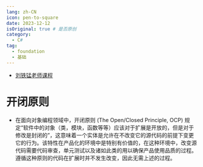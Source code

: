 ```yaml
---
lang: zh-CN 
icon: pen-to-square
date: 2023-12-12
isOriginal: true # 是否原创
category:
  - C#
tag:
  - foundation
  - 基础
---
```


- [刘铁锰老师课程](https://www.bilibili.com/video/BV13b411b7Ht?p=27&vd_source=5150c9e6d7cfe2c4040a21750bdbc79b)

# 开闭原则

- 在面向对象编程领域中，开闭原则 (The Open/Closed Principle, OCP) 规定“软件中的对象（类，模块，函数等等）应该对于扩展是开放的，但是对于修改是封闭的”，这意味着一个实体是允许在不改变它的源代码的前提下变更它的行为。该特性在产品化的环境中是特别有价值的，在这种环境中，改变源代码需要代码审查，单元测试以及诸如此类的用以确保产品使用品质的过程。遵循这种原则的代码在扩展时并不发生改变，因此无需上述的过程。
